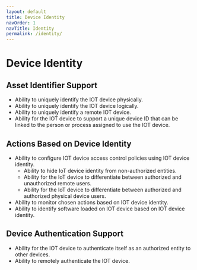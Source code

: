 ```yaml
---
layout: default
title: Device Identity
navOrder: 1
navTitle: Identity
permalink: /identity/
---
```


# Device Identity

## Asset Identifier Support

- Ability to uniquely identify the IOT device physically.
- Ability to uniquely identify the IOT device logically.
- Ability to uniquely identify a remote IOT device.
- Ability for the IOT device to support a unique device ID that can be linked to the person or process assigned to use the IOT device.

## Actions Based on Device Identity

- Ability to configure IOT device access control policies using IOT device identity.
  - Ability to hide IoT device identity from non-authorized entities.
  - Ability for the IoT device to differentiate between authorized and unauthorized remote users.
  - Ability for the IoT device to differentiate between authorized and authorized physical device users.
- Ability to monitor chosen actions based on IOT device identity.
- Ability to identify software loaded on IOT device based on IOT device identity.

## Device Authentication Support

- Ability for the IOT device to authenticate itself as an authorized entity to other devices.
- Ability to remotely authenticate the IOT device.

